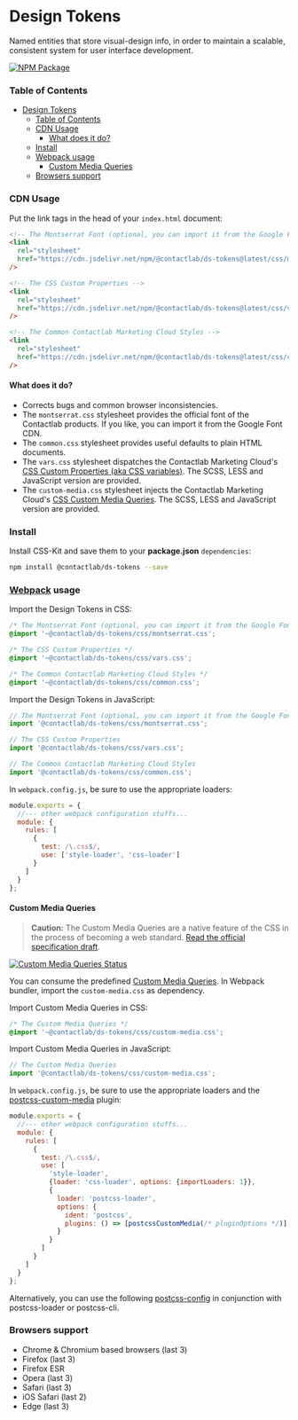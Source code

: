 # Design Tokens

Named entities that store visual-design info, in order to maintain a scalable, consistent system for user interface development.

[![NPM Package][npm-img]][npm-url]

### Table of Contents

- [Design Tokens](#design-tokens)
    - [Table of Contents](#table-of-contents)
    - [CDN Usage](#cdn-usage)
      - [What does it do?](#what-does-it-do)
    - [Install](#install)
    - [Webpack usage](#webpack-usage)
      - [Custom Media Queries](#custom-media-queries)
    - [Browsers support](#browsers-support)

### CDN Usage

Put the link tags in the head of your `index.html` document:

```html
<!-- The Montserrat Font (optional, you can import it from the Google Font CDN) -->
<link
  rel="stylesheet"
  href="https://cdn.jsdelivr.net/npm/@contactlab/ds-tokens@latest/css/montserrat.css"
/>

<!-- The CSS Custom Properties -->
<link
  rel="stylesheet"
  href="https://cdn.jsdelivr.net/npm/@contactlab/ds-tokens@latest/css/vars.css"
/>

<!-- The Common Contactlab Marketing Cloud Styles -->
<link
  rel="stylesheet"
  href="https://cdn.jsdelivr.net/npm/@contactlab/ds-tokens@latest/css/common.css"
/>
```

#### What does it do?

- Corrects bugs and common browser inconsistencies.
- The `montserrat.css` stylesheet provides the official font of the Contactlab products. If you like, you can import it from the Google Font CDN.
- The `common.css` stylesheet provides useful defaults to plain HTML documents.
- The `vars.css` stylesheet dispatches the Contactlab Marketing Cloud's [CSS Custom Properties (aka CSS variables)][custom-properties-url]. The SCSS, LESS and JavaScript version are provided.
- The `custom-media.css` stylesheet injects the Contactlab Marketing Cloud's [CSS Custom Media Queries][custom-mq-url]. The SCSS, LESS and JavaScript version are provided.

### Install

Install CSS-Kit and save them to your **package.json** `dependencies`:

```sh
npm install @contactlab/ds-tokens --save
```

### [Webpack][webpack-url] usage

Import the Design Tokens in CSS:

```css
/* The Montserrat Font (optional, you can import it from the Google Font CDN) */
@import '~@contactlab/ds-tokens/css/montserrat.css';

/* The CSS Custom Properties */
@import '~@contactlab/ds-tokens/css/vars.css';

/* The Common Contactlab Marketing Cloud Styles */
@import '~@contactlab/ds-tokens/css/common.css';
```

Import the Design Tokens in JavaScript:

```js
// The Montserrat Font (optional, you can import it from the Google Font CDN)
import '@contactlab/ds-tokens/css/montserrat.css';

// The CSS Custom Properties
import '@contactlab/ds-tokens/css/vars.css';

// The Common Contactlab Marketing Cloud Styles
import '@contactlab/ds-tokens/css/common.css';
```

In `webpack.config.js`, be sure to use the appropriate loaders:

```js
module.exports = {
  //--- other webpack configuration stuffs...
  module: {
    rules: [
      {
        test: /\.css$/,
        use: ['style-loader', 'css-loader']
      }
    ]
  }
};
```

#### Custom Media Queries

> **Caution:** The Custom Media Queries are a native feature of the CSS in the process of becoming a web standard. [Read the official specification draft][custom-mq-specification-url].

[![Custom Media Queries Status][cssdb-img]][cssdb-url]

You can consume the predefined [Custom Media Queries][custom-mq-url]. In Webpack bundler, import the `custom-media.css` as dependency.

Import Custom Media Queries in CSS:

```css
/* The Custom Media Queries */
@import '~@contactlab/ds-tokens/css/custom-media.css';
```

Import Custom Media Queries in JavaScript:

```js
// The Custom Media Queries
import '@contactlab/ds-tokens/css/custom-media.css';
```

In `webpack.config.js`, be sure to use the appropriate loaders and the [postcss-custom-media][postcss-custom-media-url] plugin:

```js
module.exports = {
  //--- other webpack configuration stuffs...
  module: {
    rules: [
      {
        test: /\.css$/,
        use: [
          'style-loader',
          {loader: 'css-loader', options: {importLoaders: 1}},
          {
            loader: 'postcss-loader',
            options: {
              ident: 'postcss',
              plugins: () => [postcssCustomMedia(/* pluginOptions */)]
            }
          }
        ]
      }
    ]
  }
};
```

Alternatively, you can use the following [postcss-config][postcss-config-url] in conjunction with postcss-loader or postcss-cli.

### Browsers support

- Chrome & Chromium based browsers (last 3)
- Firefox (last 3)
- Firefox ESR
- Opera (last 3)
- Safari (last 3)
- iOS Safari (last 2)
- Edge (last 3)

<!--
  I M A G E S
-->
[cssdb-img]: https://cssdb.org/badge/custom-media-queries.svg
[npm-img]: https://img.shields.io/npm/v/@contactlab/ds-tokens?style=flat-square&colorA=001420&colorB=0391ec

<!--
  L I N K S
-->
[cssdb-url]: https://cssdb.org/#custom-media-queries
[custom-mq-url]: ./styles/custom-media.css
[custom-mq-specification-url]: http://drafts.csswg.org/mediaqueries-5/#custom-mq
[custom-properties-url]: ./styles/vars.css
[npm-url]: https://www.npmjs.com/package/@contactlab/ds-tokens
[postcss-config-url]: https://github.com/giotramu/postcss-config
[postcss-custom-media-url]: https://github.com/postcss/postcss-custom-media
[webpack-url]: https://webpack.js.org
